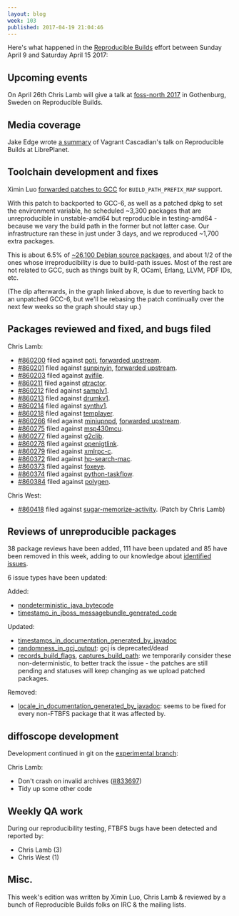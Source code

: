 ```yaml
---
layout: blog
week: 103
published: 2017-04-19 21:04:46
---
```


Here's what happened in the [Reproducible
Builds](https://reproducible-builds.org) effort between Sunday April 9 and
Saturday April 15 2017:

Upcoming events
---------------

On April 26th Chris Lamb will give a talk at [foss-north 
2017](http://foss-north.se/) in Gothenburg, Sweden on Reproducible Builds.


Media coverage
--------------

Jake Edge wrote [a
summary](https://lwn.net/SubscriberLink/719823/c51cffac0f3f6509/) of Vagrant
Cascadian's talk on Reproducible Builds at LibrePlanet.


Toolchain development and fixes
-------------------------------

Ximin Luo [forwarded patches to
GCC](https://gcc.gnu.org/ml/gcc-patches/2017-04/msg00513.html) for
`BUILD_PATH_PREFIX_MAP` support.

With this patch to backported to GCC-6, as well as a patched dpkg to set the
environment variable, he scheduled ~3,300 packages that are unreproducible in
unstable-amd64 but reproducible in testing-amd64 - because we vary the build
path in the former but not latter case. Our infrastructure ran these in just
under 3 days, and we reproduced ~1,700 extra packages.

This is about 6.5% of [~26,100 Debian source
packages](https://tests.reproducible-builds.org/debian/unstable/index_suite_amd64_stats.html),
and about 1/2 of the ones whose irreproducibility is due to build-path issues.
Most of the rest are not related to GCC, such as things built by R, OCaml,
Erlang, LLVM, PDF IDs, etc.

(The dip afterwards, in the graph linked above, is due to reverting back to an
unpatched GCC-6, but we'll be rebasing the patch continually over the next few
weeks so the graph should stay up.)


Packages reviewed and fixed, and bugs filed
-------------------------------------------

Chris Lamb:

* [#860200](https://bugs.debian.org/860200) filed against [poti](https://tracker.debian.org/pkg/poti), [forwarded upstream](https://github.com/schnorr/poti/pull/7).
* [#860201](https://bugs.debian.org/860201) filed against [sunpinyin](https://tracker.debian.org/pkg/sunpinyin), [forwarded upstream](https://github.com/sunpinyin/sunpinyin/pull/73).
* [#860203](https://bugs.debian.org/860203) filed against [avifile](https://tracker.debian.org/pkg/avifile).
* [#860211](https://bugs.debian.org/860211) filed against [qtractor](https://tracker.debian.org/pkg/qtractor).
* [#860212](https://bugs.debian.org/860212) filed against [samplv1](https://tracker.debian.org/pkg/samplv1).
* [#860213](https://bugs.debian.org/860213) filed against [drumkv1](https://tracker.debian.org/pkg/drumkv1).
* [#860214](https://bugs.debian.org/860214) filed against [synthv1](https://tracker.debian.org/pkg/synthv1).
* [#860218](https://bugs.debian.org/860218) filed against [templayer](https://tracker.debian.org/pkg/templayer).
* [#860266](https://bugs.debian.org/860266) filed against [miniupnpd](https://tracker.debian.org/pkg/miniupnpd), [forwarded upstream](https://github.com/miniupnp/miniupnp/pull/237).
* [#860275](https://bugs.debian.org/860275) filed against [msp430mcu](https://tracker.debian.org/pkg/msp430mcu).
* [#860277](https://bugs.debian.org/860277) filed against [g2clib](https://tracker.debian.org/pkg/g2clib).
* [#860278](https://bugs.debian.org/860278) filed against [openigtlink](https://tracker.debian.org/pkg/openigtlink).
* [#860279](https://bugs.debian.org/860279) filed against [xmlrpc-c](https://tracker.debian.org/pkg/xmlrpc-c).
* [#860372](https://bugs.debian.org/860372) filed against [hp-search-mac](https://tracker.debian.org/pkg/hp-search-mac).
* [#860373](https://bugs.debian.org/860373) filed against [foxeye](https://tracker.debian.org/pkg/foxeye).
* [#860374](https://bugs.debian.org/860374) filed against [python-taskflow](https://tracker.debian.org/pkg/python-taskflow).
* [#860384](https://bugs.debian.org/860384) filed against [polygen](https://tracker.debian.org/pkg/polygen).

Chris West:

* [#860418](https://bugs.debian.org/860418) filed against [sugar-memorize-activity](https://tracker.debian.org/pkg/sugar-memorize-activity). (Patch by Chris Lamb)


Reviews of unreproducible packages
----------------------------------

38 package reviews have been added, 111 have been updated and 85 have been
removed in this week, adding to our knowledge about [identified
issues](https://tests.reproducible-builds.org/debian/index_issues.html).

6 issue types have been updated:

Added:

- [nondeterministic_java_bytecode](https://tests.reproducible-builds.org/issues/unstable/nondeterministic_java_bytecode_issue.html)
- [timestamp_in_jboss_messagebundle_generated_code](https://tests.reproducible-builds.org/issues/unstable/timestamp_in_jboss_messagebundle_generated_code_issue.html)

Updated:

- [timestamps_in_documentation_generated_by_javadoc](https://tests.reproducible-builds.org/issues/unstable/timestamps_in_documentation_generated_by_javadoc_issue.html)
- [randomness_in_gcj_output](https://tests.reproducible-builds.org/issues/unstable/randomness_in_gcj_output_issue.html): gcj is deprecated/dead
- [records_build_flags](https://tests.reproducible-builds.org/issues/unstable/records_build_flags_issue.html), [captures_build_path](https://tests.reproducible-builds.org/issues/unstable/captures_build_path_issue.html): we temporarily
  consider these non-deterministic, to better track the issue - the patches are
  still pending and statuses will keep changing as we upload patched packages.

Removed:

- [locale_in_documentation_generated_by_javadoc](https://tests.reproducible-builds.org/issues/unstable/locale_in_documentation_generated_by_javadoc_issue.html): seems to be
  fixed for every non-FTBFS package that it was affected by.


diffoscope development
----------------------

Development continued in git on the [experimental
branch](https://salsa.debian.org/reproducible-builds/diffoscope/commits/experimental):

Chris Lamb:

- Don't crash on invalid archives ([#833697](https://bugs.debian.org/833697))
- Tidy up some other code


Weekly QA work
--------------

During our reproducibility testing, FTBFS bugs have been detected and reported by:

 - Chris Lamb (3)
 - Chris West (1)


Misc.
-----

This week's edition was written by Ximin Luo, Chris Lamb & reviewed by a bunch of
Reproducible Builds folks on IRC & the mailing lists.
